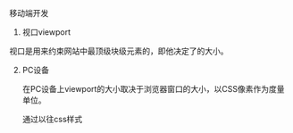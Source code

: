 移动端开发

1.  视口viewport

   视口是用来约束网站中最顶级块级元素<html>的，即他决定了<html>的大小。

2. PC设备

   在PC设备上viewport的大小取决于浏览器窗口的大小，以CSS像素作为度量单位。

   通过以往css样式
